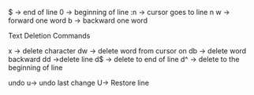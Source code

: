 $ -> end of line
0 -> beginning of line
:n -> cursor goes to line n
w -> forward one word
b -> backward one word


Text Deletion Commands

x -> delete character
dw -> delete word from cursor on
db -> delete word backward
dd ->delete line
d$ -> delete to end of line
d^ -> delete to the beginning of line

undo
u-> undo last change
U-> Restore line